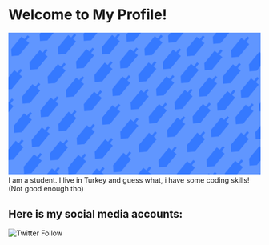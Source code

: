 # Welcome to My Profile! 
![bg](bg.png)
I am a student. I live in Turkey and guess what, i have some coding skills!</br>
(Not good enough tho)

## Here is my social media accounts:

![Twitter Follow](https://img.shields.io/twitter/follow/mekroknight12?label=Follow)
